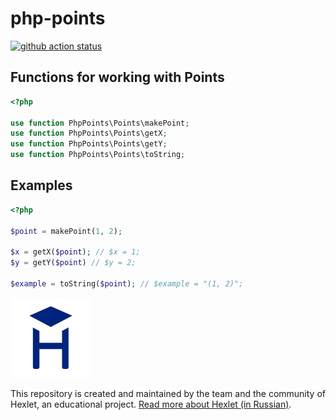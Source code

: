 # php-points

[![github action status](https://github.com/hexlet-components/php-points/workflows/master/badge.svg)](https://github.com/hexlet-components/php-points/actions)

## Functions for working with Points

```php
<?php

use function PhpPoints\Points\makePoint;
use function PhpPoints\Points\getX;
use function PhpPoints\Points\getY;
use function PhpPoints\Points\toString;
```

## Examples

```php
<?php

$point = makePoint(1, 2);

$x = getX($point); // $x = 1;
$y = getY($point) // $y = 2;

$example = toString($point); // $example = "(1, 2)";
```

[![Hexlet Ltd. logo](https://raw.githubusercontent.com/Hexlet/hexletguides.github.io/master/images/hexlet_logo128.png)](https://ru.hexlet.io/pages/about?utm_source=github&utm_medium=link&utm_campaign=php-eloquent-blog)

This repository is created and maintained by the team and the community of Hexlet, an educational project. [Read more about Hexlet (in Russian)](https://ru.hexlet.io/pages/about?utm_source=github&utm_medium=link&utm_campaign=php-eloquent-blog).
